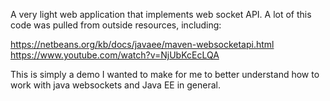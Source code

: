 A very light web application that implements web socket API. A lot of this code was pulled from outside resources, including:

https://netbeans.org/kb/docs/javaee/maven-websocketapi.html
https://www.youtube.com/watch?v=NjUbKcEcLQA

This is simply a demo I wanted to make for me to better understand how to work with java websockets and Java EE in general.

